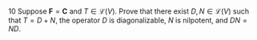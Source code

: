 10 Suppose $\mathbf{F}=\mathbf{C}$ and $T \in \mathcal{L}(V)$. Prove that there exist $D, N \in \mathcal{L}(V)$ such that $T=D+N$, the operator $D$ is diagonalizable, $N$ is nilpotent, and $D N=N D$.
